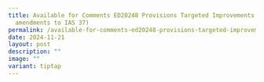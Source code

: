 ```yaml
---
title: Available for Comments ED20248 Provisions Targeted Improvements (Proposed
  amendments to IAS 37)
permalink: /available-for-comments-ed20248-provisions-targeted-improvements-proposed-amendments-to-ias-37/
date: 2024-11-21
layout: post
description: ""
image: ""
variant: tiptap
---
```


